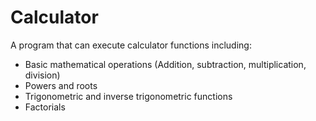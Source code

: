 # Calculator
A program that can execute calculator functions including:
- Basic mathematical operations (Addition, subtraction, multiplication, division)
- Powers and roots
- Trigonometric and inverse trigonometric functions
- Factorials
